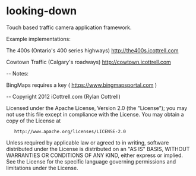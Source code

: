 looking-down
============

Touch based traffic camera application framework. 

Example implementations: 

The 400s (Ontario's 400 series highways)
http://the400s.icottrell.com

Cowtown Traffic (Calgary's roadways)
http://cowtown.icottrell.com

--
Notes:

BingMaps requires a key ( https://www.bingmapsportal.com )


--
 Copyright  2012 iCottrell.com (Rylan Cottrell)

   Licensed under the Apache License, Version 2.0 (the "License");
   you may not use this file except in compliance with the License.
   You may obtain a copy of the License at

       http://www.apache.org/licenses/LICENSE-2.0

   Unless required by applicable law or agreed to in writing, software
   distributed under the License is distributed on an "AS IS" BASIS,
   WITHOUT WARRANTIES OR CONDITIONS OF ANY KIND, either express or implied.
   See the License for the specific language governing permissions and
   limitations under the License.
